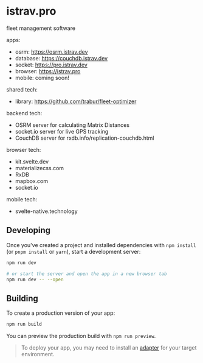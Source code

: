 istrav.pro
========
fleet management software

apps:
- osrm: https://osrm.istrav.dev
- database: https://couchdb.istrav.dev
- socket: https://pro.istrav.dev
- browser: https://istrav.pro
- mobile: coming soon!

shared tech:
- library: https://github.com/trabur/fleet-optimizer

backend tech:
- OSRM server for calculating Matrix Distances
- socket.io server for live GPS tracking
- CouchDB server for rxdb.info/replication-couchdb.html

browser tech:
- kit.svelte.dev
- materializecss.com
- RxDB
- mapbox.com
- socket.io

mobile tech:
- svelte-native.technology

## Developing

Once you've created a project and installed dependencies with `npm install` (or `pnpm install` or `yarn`), start a development server:

```bash
npm run dev

# or start the server and open the app in a new browser tab
npm run dev -- --open
```

## Building

To create a production version of your app:

```bash
npm run build
```

You can preview the production build with `npm run preview`.

> To deploy your app, you may need to install an [adapter](https://kit.svelte.dev/docs/adapters) for your target environment.
